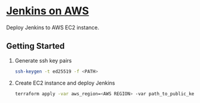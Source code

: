# [Jenkins on AWS](https://www.jenkins.io/doc/tutorials/tutorial-for-installing-jenkins-on-AWS)

Deploy Jenkins to AWS EC2 instance.

## Getting Started

1. Generate ssh key pairs
   ```bash
   ssh-keygen -t ed25519 -f <PATH>
   ```
2. Create EC2 instance and deploy Jenkins
   ```bash
   terraform apply -var aws_region=<AWS REGION> -var path_to_public_key=<PATH TO PUBLIC KEY>
   ```
